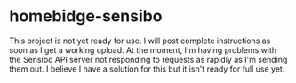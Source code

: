 # homebidge-sensibo

This project is not yet ready for use. I will post complete instructions as soon as I get a working upload.
At the moment, I'm having problems with the Sensibo API server not responding to requests as rapidly as I'm sending them out.
I believe I have a solution for this but it isn't ready for full use yet.

